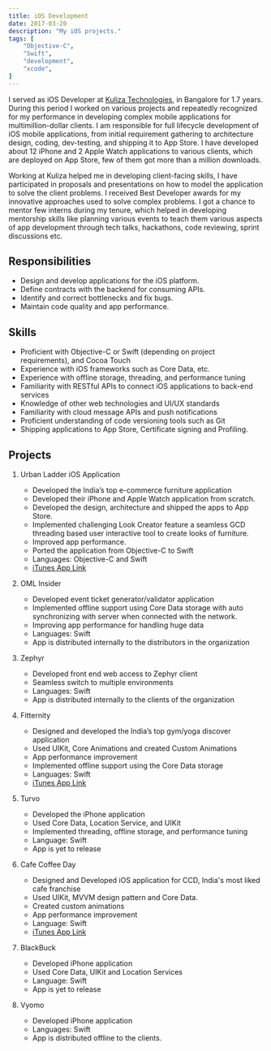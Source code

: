 ```yaml
---
title: iOS Development
date: 2017-03-20
description: "My iOS projects."
tags: [
    "Objective-C",
    "Swift",
    "development",
    "xcode",
]
---
```


I served as iOS Developer at [Kuliza Technologies](https://kuliza.com), in Bangalore for 1.7 years. During this period I worked on various projects and repeatedly recognized for my performance in developing complex mobile applications for multimillion-dollar clients. I am responsible for full lifecycle development of iOS mobile applications, from initial requirement gathering to architecture design, coding, dev-testing, and shipping it to App Store. I have developed about 12 iPhone and 2 Apple Watch applications to various clients, which are deployed on App Store, few of them got more than a million downloads.

Working at Kuliza helped me in developing client-facing skills, I have participated in proposals and presentations on how to model the application to solve the client problems. I received Best Developer awards for my innovative approaches used to solve complex problems. I got a chance to mentor few interns during my tenure, which helped in developing mentorship skills like planning various events to teach them various aspects of app development through tech talks, hackathons, code reviewing, sprint discussions etc.

## Responsibilities
- Design and develop applications for the iOS platform.
- Define contracts with the backend for consuming APIs.
- Identify and correct bottlenecks and fix bugs.
- Maintain code quality and app performance.

## Skills
- Proficient with Objective-C or Swift (depending on project requirements), and Cocoa Touch
- Experience with iOS frameworks such as Core Data, etc.
- Experience with offline storage, threading, and performance tuning
- Familiarity with RESTful APIs to connect iOS applications to back-end services
- Knowledge of other web technologies and UI/UX standards
- Familiarity with cloud message APIs and push notifications
- Proficient understanding of code versioning tools such as Git
- Shipping applications to App Store, Certificate signing and Profiling.  

## Projects
1. Urban Ladder iOS Application
	- Developed the India’s top e-commerce furniture application
	- Developed their iPhone and Apple Watch application from scratch.
	- Developed the design, architecture and shipped the apps to App Store.
	- Implemented challenging Look Creator feature a seamless GCD threading based user interactive tool to create looks of furniture.
	- Improved app performance.
	- Ported the application from Objective-C to Swift
	- Languages: Objective-C and Swift
	- [iTunes App Link](https://itunes.apple.com/in/app/urban-ladder/id959886087?mt=8)
2. OML Insider
	* Developed event ticket generator/validator application
	* Implemented offline support using Core Data storage with auto synchronizing with server when connected with the network.
	* Improving app performance for handling huge data
	* Languages: Swift
	* App is distributed internally to the distributors in the organization

3. Zephyr
	* Developed front end web access to Zephyr client
	* Seamless switch to multiple environments
	* Languages: Swift
	* App is distributed internally to the clients of the organization

4. Fitternity
	- Designed and developed the India’s top gym/yoga discover application
	- Used UIKit, Core Animations and created Custom Animations
	- App performance improvement
	- Implemented offline support using the Core Data storage
	- Languages: Swift
	- [iTunes App Link](https://itunes.apple.com/in/app/fitternity/id1079862968?mt=8)

5. Turvo
	- Developed the iPhone application
	- Used Core Data, Location Service, and UIKit
	- Implemented threading, offline storage, and performance tuning
	* Language: Swift
	* App is yet to release

6. Cafe Coffee Day
	- Designed and Developed iOS application for CCD, India's most liked cafe franchise
	- Used UIKit, MVVM design pattern and Core Data.
	- Created custom animations
	- App performance improvement
	* Language: Swift
	* [iTunes App Link](https://itunes.apple.com/in/app/cafe-coffee-day/id1123594528?mt=8)

7. BlackBuck
	* Developed iPhone application
	* Used Core Data, UIKit and Location Services
	* Language: Swift
	* App is yet to release

8. Vyomo
	* Developed iPhone application
	* Languages: Swift
	* App is distributed offline to the clients.
